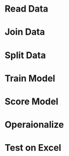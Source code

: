 # Read Data

# Join Data

# Split Data

# Train Model

# Score Model

# Operaionalize 

# Test on Excel 